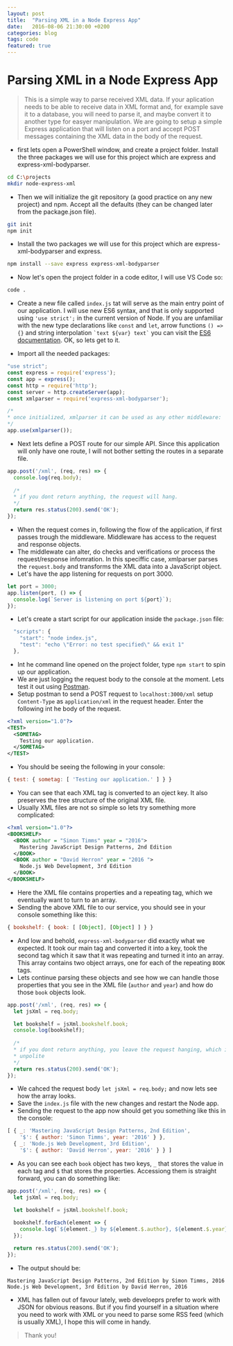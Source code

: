 ```yaml
---
layout: post
title:  "Parsing XML in a Node Express App"
date:   2016-08-06 21:30:00 +0200
categories: blog
tags: code
featured: true
---
```


# Parsing XML in a Node Express App

>This is a simple way to parse received XML data. If your aplication needs to be 
able to receive data in XML format and, for example save it to a database, you 
will need to parse it, and maybe convert it to another type for easyer 
manipulation. We are going to setup a simple Express application that will 
listen on a port and accept POST messages containing the XML data in the body 
of the request.

* first lets open a PowerShell window, and create a project folder. 
Install the three packages we will use for this project which are express and 
express-xml-bodyparser.

```bash
cd C:\projects
mkdir node-express-xml
```

* Then we will initialize the git repository (a good practice on any new 
project) and npm. Accept all the defaults (they can be changed later from the 
package.json file).

```bash
git init
npm init
```

* Install the two packages we will use for this project which are express-xml-bodyparser and express.

```bash
npm install --save express express-xml-bodyparser
```

* Now let's open the project folder in a code editor, I will use VS Code so:

```bash
code .
```

* Create a new file called `index.js` tat will serve as the main entry point of 
our application. I will use new ES6 syntax, and that is only supported using 
`'use strict';` in the current version of Node. If you are unfamiliar with the 
new type declarations like `const` and `let`, arrow 
functions `() => {}` and string interpolation ``` `text ${var} text` ``` you 
can visit the [ES6 documentation](http://es6-features.org). 
OK, so lets get to it.

* Import all the needed packages:

```js
"use strict";
const express = require('express');
const app = express();
const http = require('http');
const server = http.createServer(app);
const xmlparser = require('express-xml-bodyparser');

/* 
* once initialized, xmlparser it can be used as any other middleware:
*/
app.use(xmlparser());
```

* Next lets define a POST route for our simple API. Since this application will
only have one route, I will not bother setting the routes in a separate file.

```js
app.post('/xml', (req, res) => {
  console.log(req.body);
  
  /* 
  * if you dont return anything, the request will hang.
  */
  return res.status(200).send('OK');
});
```

* When the request comes in, following the flow of the application, if first
passes trough the middleware. Middleware has access to the request and response
objects. 
* The middlewate can alter, do checks and verifications or process the
request/response infomration. In this speciffic case, xmlparser parses the
`request.body` and transforms the XML data into a JavaScript object.
* Let's have the app listening for requests on port 3000.

```js
let port = 3000;
app.listen(port, () => {
  console.log(`Server is listening on port ${port}`);
});
```

* Let's create a start script for our application inside the `package.json`
file:

```js
  "scripts": {
    "start": "node index.js",
    "test": "echo \"Error: no test specified\" && exit 1"
  },
```

* Int he command line opened on the project folder, type `npm start` to spin up 
our application.
* We are just logging the request body to the console at the moment. Lets test 
it out using [Postman](https://www.getpostman.com/).
* Setup postman to send a POST request to `localhost:3000/xml` setup 
`Content-Type` as `application/xml` in the request header. Enter the following
int he body of the request.

```xml
<?xml version="1.0"?>
<TEST>
  <SOMETAG>
    Testing our application.
  </SOMETAG>
</TEST>
```

* You should be seeing the following in your console:

```js
{ test: { sometag: [ 'Testing our application.' ] } }
```

* You can see that each XML tag is converted to an oject key. It also preserves
the tree structure of the original XML file.
* Usually XML files are not so simple so lets try something more complicated:

```xml
<?xml version="1.0"?>
<BOOKSHELF>
  <BOOK author = "Simon Timms" year = "2016">
    Mastering JavaScript Design Patterns, 2nd Edition
  </BOOK>
  <BOOK author = "David Herron" year = "2016 ">
    Node.js Web Development, 3rd Edition 
  </BOOK>
</BOOKSHELF>
```

* Here the XML file contains properties and a repeating tag, which we eventually
want to turn to an array.
* Sending the above XML file to our service, you should see in your console 
something like this:

```js
{ bookshelf: { book: [ [Object], [Object] ] } }
```

* And low and behold, `express-xml-bodyparser` did exactly what we expected. It
took our main tag and converted it into a key, took the second tag which it saw
that it was repeating and turned it into an array. This array contains two 
object arrays, one for each of the repeating `BOOK` tags.
* Lets continue parsing these objects and see how we can handle those properties
that you see in the XML file (`author` and `year`) and how do those 
`book` objects look.

```js
app.post('/xml', (req, res) => {
  let jsXml = req.body;

  let bookshelf = jsXml.bookshelf.book;
  console.log(bookshelf);
  
  /* 
  * if you dont return anything, you leave the request hanging, which is very
  * unpolite
  */
  return res.status(200).send('OK');
});
```

* We cahced the request body `let jsXml = req.body;` and now lets see how the
array looks.
* Save the `index.js` file with the new changes and restart the Node app. 
* Sending the request to the app now should get you something like this in the 
console: 

```js
[ { _: 'Mastering JavaScript Design Patterns, 2nd Edition',
    '$': { author: 'Simon Timms', year: '2016' } },
  { _: 'Node.js Web Development, 3rd Edition',
    '$': { author: 'David Herron', year: '2016' } } ]
```

* As you can see each `book` object has two keys, `_` that stores the value
in each tag and `$` that stores the properties. Accessiong them is straight 
forward, you can do something like:

```js
app.post('/xml', (req, res) => {
  let jsXml = req.body;

  let bookshelf = jsXml.bookshelf.book;
  
  bookshelf.forEach(element => {
    console.log(`${element._} by ${element.$.author}, ${element.$.year}`);
  });

  return res.status(200).send('OK');
});
```

* The output should be:

```shell
Mastering JavaScript Design Patterns, 2nd Edition by Simon Timms, 2016
Node.js Web Development, 3rd Edition by David Herron, 2016
```

* XML has fallen out of favour lately, web develoeprs prefer to work with JSON
for obvious reasons. But if you find yourself in a situation where you need to
work with XML or you need to parse some RSS feed (which is usually XML), I hope
this will come in handy.

> Thank you!